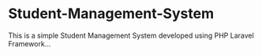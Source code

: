 # Student-Management-System

This is a simple Student Management System developed using PHP Laravel Framework...
